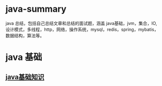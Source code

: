 # java-summary
java 总结，包括自己总结文章和总结的面试题，涵盖 java基础，jvm，集合，IO, 设计模式，多线程，http，网络，操作系统，mysql，redis，spring，mybatis，数据结构，算法等。


# java 基础
## <a href="https://github.com/wenhuohuo/java-summary/blob/master/docs/java-basic/README.md">java基础知识</a>
